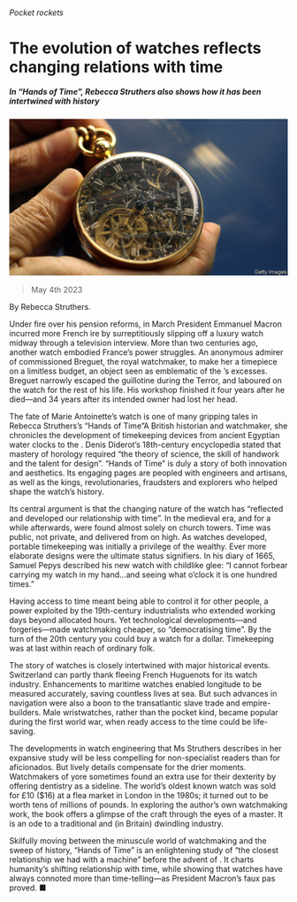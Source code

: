 ###### Pocket rockets

# The evolution of watches reflects changing relations with time 

##### In “Hands of Time”, Rebecca Struthers also shows how it has been intertwined with history 

![image](images/20230506_CUP506.jpg) 

> May 4th 2023 

By Rebecca Struthers.

Under fire over his pension reforms, in March President Emmanuel Macron incurred more French ire by surreptitiously slipping off a luxury watch midway through a television interview. More than two centuries ago, another watch embodied France’s power struggles. An anonymous admirer of  commissioned Breguet, the royal watchmaker, to make her a timepiece on a limitless budget, an object seen as emblematic of the ’s excesses. Breguet narrowly escaped the guillotine during the Terror, and laboured on the watch for the rest of his life. His workshop finished it four years after he died—and 34 years after its intended owner had lost her head.

The fate of Marie Antoinette’s watch is one of many gripping tales in Rebecca Struthers’s “Hands of Time”A British historian and watchmaker, she chronicles the development of timekeeping devices from ancient Egyptian water clocks to the . Denis Diderot’s 18th-century encyclopedia stated that mastery of horology required “the theory of science, the skill of handwork and the talent for design”. “Hands of Time” is duly a story of both innovation and aesthetics. Its engaging pages are peopled with engineers and artisans, as well as the kings, revolutionaries, fraudsters and explorers who helped shape the watch’s history.

Its central argument is that the changing nature of the watch has “reflected and developed our relationship with time”. In the medieval era, and for a while afterwards,  were found almost solely on church towers. Time was public, not private, and delivered from on high. As watches developed, portable timekeeping was initially a privilege of the wealthy. Ever more elaborate designs were the ultimate status signifiers. In his diary of 1665, Samuel Pepys described his new watch with childlike glee: “I cannot forbear carrying my watch in my hand…and seeing what o’clock it is one hundred times.” 

Having access to time meant being able to control it for other people, a power exploited by the 19th-century industrialists who extended working days beyond allocated hours. Yet technological developments—and forgeries—made watchmaking cheaper, so “democratising time”. By the turn of the 20th century you could buy a watch for a dollar. Timekeeping was at last within reach of ordinary folk.

The story of watches is closely intertwined with major historical events. Switzerland can partly thank fleeing French Huguenots for its watch industry. Enhancements to maritime watches enabled longitude to be measured accurately, saving countless lives at sea. But such advances in navigation were also a boon to the transatlantic slave trade and empire-builders. Male wristwatches, rather than the pocket kind, became popular during the first world war, when ready access to the time could be life-saving.

The developments in watch engineering that Ms Struthers describes in her expansive study will be less compelling for non-specialist readers than for aficionados. But lively details compensate for the drier moments. Watchmakers of yore sometimes found an extra use for their dexterity by offering dentistry as a sideline. The world’s oldest known watch was sold for £10 ($16) at a flea market in London in the 1980s; it turned out to be worth tens of millions of pounds. In exploring the author’s own watchmaking work, the book offers a glimpse of the craft through the eyes of a master. It is an ode to a traditional and (in Britain) dwindling industry.

Skilfully moving between the minuscule world of watchmaking and the sweep of history, “Hands of Time” is an enlightening study of “the closest relationship we had with a machine” before the advent of . It charts humanity’s shifting relationship with time, while showing that watches have always connoted more than time-telling—as President Macron’s faux pas proved. ■


